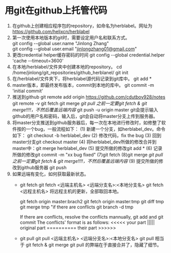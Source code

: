 # 用git在github上托管代码
1. 在github上创建相应程序包的repository，如命名为herblabel。网址为 https://github.com/helixcn/herblabel
2. 第一次使用本地版本的git时，需要设定用户名和联系方式。  
      git config --global user.name "Jinlong Zhang"  
      git config --global user.email "jinlongzhang01@gmail.com"
3. 更改credential helper缓存密码的时间
    git config --global credential.helper 'cache --timeout=3600'
4. 在本地/herblabel/文件夹中创建本地的repository。
    cd /home/jinlong/git_repositories/github_herblanel/
    git init
5. 在/herblabel/文件夹下，将herblabel源代码记录到git库中。
    git add *
6. master版本，即最终发布版本，commit到本地的库中。
    git commit -m 'initial commit'
7. 推送到github
    git remote add origin https://github.com/cdutboy928/notes
    git remote -v
    git fetch 
    git merge  *git pull 之前一定要git fetch & git merge!!!!，不然后覆盖远端内容*
    git push -u origin master
    git会提示输入github的用户名和密码，输入后，git会自动将master分支上传到服务器。
8. 将master分支推送到github服务器后，每一次在本地进行修改时，如修整了软件按的一个bug，一般流程如下：
    (1) 新建一个分支，如herblabel_dev。命令如下：
        git checkout -b herblabel_dev
    (2) 修改代码，fix the bug
    (3) 回到master分支git checkout master
    (4) 将herblabel_dev所做的修改合并到master中：git merge herblabel_dev
    (5) 提交所做的修改git add *
    (6) 记录所做的修改git commit -m "xx bug fixed"
    (7)git fetch 
    (8)git merge  *git pull 之前一定要git fetch & git merge!!!!，不然后覆盖远端内容*
    (9) 提交所做的修改到github服务器 git push
9. 如果远端有变化，如何获取最新状态。
    * git fetch 
        git fetch <远端主机名> <远端分支名>:<本地分支名>
        git fetch <远程主机名> 将远程主机的更新，全部取回本地。

        git fetch origin master:brach2
        git fetch origin master:tmp
        git diff tmp
        git merge tmp "if there are conflicts
        git branch -d tmp

        If there are conflicts, resolve the conflicts mannually, git add and git commit
        The conflicts' format is as follows:
        <<<<< your part
       |||||
        original part
        \==========
        their part
        \>>>>>>
    * git pull 
        git pull <远端主机名> <远端分支名>:<本地分支名>
        git pull 相当于 git fetch & git merge
        git pull 的弊端在于直接合并了，隐藏了细节。

